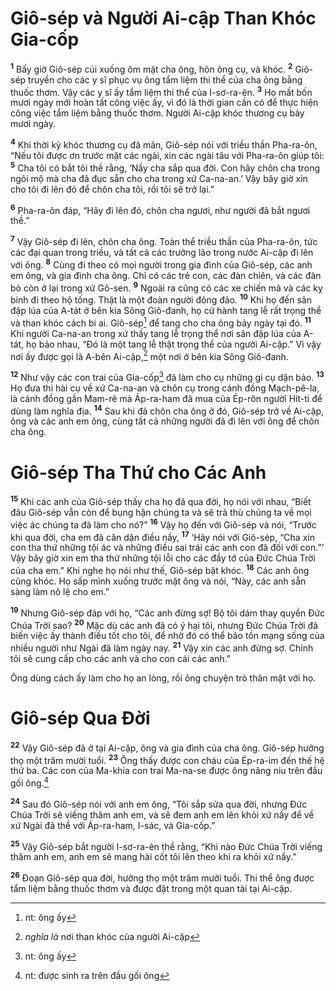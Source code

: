 # Giô-sép và Người Ai-cập Than Khóc Gia-cốp

<sup><b>1</b></sup> Bấy giờ Giô-sép cúi xuống ôm mặt cha ông, hôn ông cụ, và khóc. <sup><b>2</b></sup> Giô-sép truyền cho các y sĩ phục vụ ông tẩm liệm thi thể của cha ông bằng thuốc thơm. Vậy các y sĩ ấy tẩm liệm thi thể của I-sơ-ra-ên. <sup><b>3</b></sup> Họ mất bốn mươi ngày mới hoàn tất công việc ấy, vì đó là thời gian cần có để thực hiện công việc tẩm liệm bằng thuốc thơm. Người Ai-cập khóc thương cụ bảy mươi ngày.

<sup><b>4</b></sup> Khi thời kỳ khóc thương cụ đã mãn, Giô-sép nói với triều thần Pha-ra-ôn, “Nếu tôi được ơn trước mặt các ngài, xin các ngài tâu với Pha-ra-ôn giúp tôi: <sup><b>5</b></sup> Cha tôi có bắt tôi thề rằng, ‘Nầy cha sắp qua đời. Con hãy chôn cha trong ngôi mộ mà cha đã đục sẵn cho cha trong xứ Ca-na-an.’ Vậy bây giờ xin cho tôi đi lên đó để chôn cha tôi, rồi tôi sẽ trở lại.”

<sup><b>6</b></sup> Pha-ra-ôn đáp, “Hãy đi lên đó, chôn cha ngươi, như người đã bắt ngươi thề.”

<sup><b>7</b></sup> Vậy Giô-sép đi lên, chôn cha ông. Toàn thể triều thần của Pha-ra-ôn, tức các đại quan trong triều, và tất cả các trưởng lão trong nước Ai-cập đi lên với ông. <sup><b>8</b></sup> Cùng đi theo có mọi người trong gia đình của Giô-sép, các anh em ông, và gia đình cha ông. Chỉ có các trẻ con, các đàn chiên, và các đàn bò còn ở lại trong xứ Gô-sen. <sup><b>9</b></sup> Ngoài ra cũng có các xe chiến mã và các kỵ binh đi theo hộ tống. Thật là một đoàn người đông đảo. <sup><b>10</b></sup> Khi họ đến sân đập lúa của A-tát ở bên kia Sông Giô-đanh, họ cử hành tang lễ rất trọng thể và than khóc cách bi ai. Giô-sép[^1-96ff395c-ca61-44a9-a003-43afef3395ed] để tang cho cha ông bảy ngày tại đó. <sup><b>11</b></sup> Khi người Ca-na-an trong xứ thấy tang lễ trọng thể nơi sân đập lúa của A-tát, họ bảo nhau, “Ðó là một tang lễ thật trọng thể của người Ai-cập.” Vì vậy nơi ấy được gọi là A-bên Ai-cập,[^2-96ff395c-ca61-44a9-a003-43afef3395ed] một nơi ở bên kia Sông Giô-đanh.

<sup><b>12</b></sup> Như vậy các con trai của Gia-cốp[^3-96ff395c-ca61-44a9-a003-43afef3395ed] đã làm cho cụ những gì cụ dặn bảo. <sup><b>13</b></sup> Họ đưa thi hài cụ về xứ Ca-na-an và chôn cụ trong cánh đồng Mạch-pê-la, là cánh đồng gần Mam-rê mà Áp-ra-ham đã mua của Ép-rôn người Hít-ti để dùng làm nghĩa địa. <sup><b>14</b></sup> Sau khi đã chôn cha ông ở đó, Giô-sép trở về Ai-cập, ông và các anh em ông, cùng tất cả những người đã đi lên với ông để chôn cha ông.

# Giô-sép Tha Thứ cho Các Anh

<sup><b>15</b></sup> Khi các anh của Giô-sép thấy cha họ đã qua đời, họ nói với nhau, “Biết đâu Giô-sép vẫn còn để bụng hận chúng ta và sẽ trả thù chúng ta về mọi việc ác chúng ta đã làm cho nó?” <sup><b>16</b></sup> Vậy họ đến với Giô-sép và nói, “Trước khi qua đời, cha em đã căn dặn điều nầy, <sup><b>17</b></sup> ‘Hãy nói với Giô-sép, “Cha xin con tha thứ những tội ác và những điều sai trái các anh con đã đối với con.”’ Vậy bây giờ xin em tha thứ những tội lỗi cho các đầy tớ của Ðức Chúa Trời của cha em.” Khi nghe họ nói như thế, Giô-sép bật khóc. <sup><b>18</b></sup> Các anh ông cũng khóc. Họ sấp mình xuống trước mặt ông và nói, “Này, các anh sẵn sàng làm nô lệ cho em.”

<sup><b>19</b></sup> Nhưng Giô-sép đáp với họ, “Các anh đừng sợ! Bộ tôi dám thay quyền Ðức Chúa Trời sao? <sup><b>20</b></sup> Mặc dù các anh đã có ý hại tôi, nhưng Ðức Chúa Trời đã biến việc ấy thành điều tốt cho tôi, để nhờ đó có thể bảo tồn mạng sống của nhiều người như Ngài đã làm ngày nay. <sup><b>21</b></sup> Vậy xin các anh đừng sợ. Chính tôi sẽ cung cấp cho các anh và cho con cái các anh.”

Ông dùng cách ấy làm cho họ an lòng, rồi ông chuyện trò thân mật với họ.

# Giô-sép Qua Ðời

<sup><b>22</b></sup> Vậy Giô-sép đã ở tại Ai-cập, ông và gia đình của cha ông. Giô-sép hưởng thọ một trăm mười tuổi. <sup><b>23</b></sup> Ông thấy được con cháu của Ép-ra-im đến thế hệ thứ ba. Các con của Ma-khia con trai Ma-na-se được ông nâng niu trên đầu gối ông.[^4-96ff395c-ca61-44a9-a003-43afef3395ed]

<sup><b>24</b></sup> Sau đó Giô-sép nói với anh em ông, “Tôi sắp sửa qua đời, nhưng Ðức Chúa Trời sẽ viếng thăm anh em, và sẽ đem anh em lên khỏi xứ nầy để về xứ Ngài đã thề với Áp-ra-ham, I-sác, và Gia-cốp.”

<sup><b>25</b></sup> Vậy Giô-sép bắt người I-sơ-ra-ên thề rằng, “Khi nào Ðức Chúa Trời viếng thăm anh em, anh em sẽ mang hài cốt tôi lên theo khi ra khỏi xứ nầy.”

<sup><b>26</b></sup> Ðoạn Giô-sép qua đời, hưởng thọ một trăm mười tuổi. Thi thể ông được tẩm liệm bằng thuốc thơm và được đặt trong một quan tài tại Ai-cập.

[^1-96ff395c-ca61-44a9-a003-43afef3395ed]: nt: ông ấy

[^2-96ff395c-ca61-44a9-a003-43afef3395ed]: _nghĩa là_ nơi than khóc của người Ai-cập

[^3-96ff395c-ca61-44a9-a003-43afef3395ed]: nt: ông ấy

[^4-96ff395c-ca61-44a9-a003-43afef3395ed]: nt: được sinh ra trên đầu gối ông
